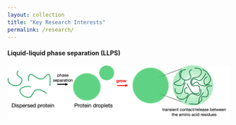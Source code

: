 ```yaml
---
layout: collection
title: "Key Research Interests"
permalink: /research/
---
```

#### Liquid-liquid phase separation (LLPS)
![LLPS](/assets/images/research/research_LLPS_1.png)

